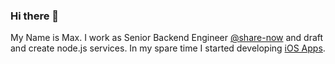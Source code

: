 ### Hi there 👋

My Name is Max. I work as Senior Backend Engineer [@share-now](https://github.com/sharenowTech) and draft and create node.js services. In my spare time I started developing [iOS Apps](https://max.krauss.io/fastbackward).

<!--
**maximilian-krauss/maximilian-krauss** is a ✨ _special_ ✨ repository because its `README.md` (this file) appears on your GitHub profile.

Here are some ideas to get you started:

- 🔭 I’m currently working on ...
- 🌱 I’m currently learning ...
- 👯 I’m looking to collaborate on ...
- 🤔 I’m looking for help with ...
- 💬 Ask me about ...
- 📫 How to reach me: ...
- 😄 Pronouns: ...
- ⚡ Fun fact: ...
-->
